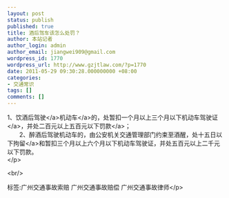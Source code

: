 ```yaml
---
layout: post
status: publish
published: true
title: 酒后驾车该怎么处罚？
author: 本站记者
author_login: admin
author_email: jiangwei909@gmail.com
wordpress_id: 1770
wordpress_url: http://www.gzjtlaw.com/?p=1770
date: 2011-05-29 09:30:28.000000000 +08:00
categories:
- 交通常识
tags: []
comments: []
---
```

<p>1、饮酒后<a>驾驶<&#47;a><a>机动车<&#47;a>的，处暂扣一个月以上三个月以下机动车<a>驾驶证<&#47;a>，并处二百元以上五百元以下<a>罚款<&#47;a>； <br>　　2、醉酒后驾驶机动车的，由公安机关交通管理部门约束至酒醒，处十五日以下<a>拘留<&#47;a>和暂扣三个月以上六个月以下机动车驾驶证，并处五百元以上二千元以下罚款。 <br><&#47;p><br&#47;><p>标签:广州交通事故索赔 广州交通事故赔偿 广州交通事故律师<&#47;p>
